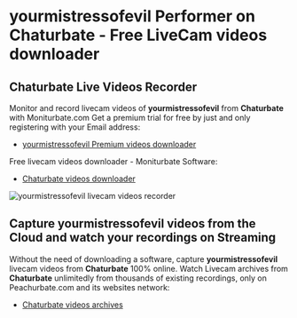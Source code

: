 # yourmistressofevil Performer on Chaturbate - Free LiveCam videos downloader

## Chaturbate Live Videos Recorder

Monitor and record livecam videos of **yourmistressofevil** from **Chaturbate** with Moniturbate.com
Get a premium trial for free by just and only registering with your Email address:
* [yourmistressofevil Premium videos downloader](https://moniturbate.com/request-demo-licence-key.html)

Free livecam videos downloader - Moniturbate Software:
* [Chaturbate videos downloader](https://moniturbate.com/moniturbate-download-software.html)

![yourmistressofevil livecam videos recorder](https://peachurnet.com/templates/moniturbate-software.png)


## Capture yourmistressofevil videos from the Cloud and watch your recordings on Streaming

Without the need of downloading a software, capture **yourmistressofevil** livecam videos from **Chaturbate** 100% online.
Watch Livecam archives from **Chaturbate** unlimitedly from thousands of existing recordings, only on Peachurbate.com and its websites network:
* [Chaturbate videos archives](https://peachurnet.com/)